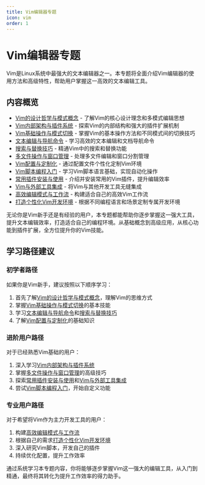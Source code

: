 ```yaml
---
title: Vim编辑器专题
icon: vim
order: 1
---
```


# Vim编辑器专题

Vim是Linux系统中最强大的文本编辑器之一。本专题将全面介绍Vim编辑器的使用方法和高级特性，帮助用户掌握这一高效的文本编辑工具。

## 内容概览

- [Vim的设计哲学与模式概念](./01-Vim的设计哲学与模式概念.md) - 了解Vim的核心设计理念和多模式编辑思想
- [Vim内部架构与插件系统](./02-Vim内部架构与插件系统.md) - 探索Vim的内部结构和强大的插件扩展机制
- [Vim基础操作与模式切换](./03-Vim基础操作与模式切换.md) - 掌握Vim的基本操作方法和不同模式间的切换技巧
- [文本编辑与导航命令](./04-文本编辑与导航命令.md) - 学习高效的文本编辑和文档导航命令
- [搜索与替换技巧](./05-搜索与替换技巧.md) - 精通Vim中的搜索和替换功能
- [多文件操作与窗口管理](./06-多文件操作与窗口管理.md) - 处理多文件编辑和窗口分割管理
- [Vim配置与定制化](./07-Vim配置与定制化.md) - 通过配置文件个性化定制Vim环境
- [Vim脚本编程入门](./08-Vim脚本编程入门.md) - 学习Vim脚本语言基础，实现自动化操作
- [常用插件安装与使用](./09-常用插件安装与使用.md) - 介绍并安装常用的Vim插件，提升编辑效率
- [Vim与外部工具集成](./10-Vim与外部工具集成.md) - 将Vim与其他开发工具无缝集成
- [高效编辑模式与工作流](./11-高效编辑模式与工作流.md) - 构建适合自己的高效Vim工作流
- [打造个性化Vim开发环境](./12-打造个性化Vim开发环境.md) - 根据不同编程语言和场景定制专属开发环境

无论你是Vim新手还是有经验的用户，本专题都能帮助你逐步掌握这一强大工具，提升文本编辑效率，打造适合自己的编程环境。从基础概念到高级应用，从核心功能到插件扩展，全方位提升你的Vim技能。

## 学习路径建议

### 初学者路径
如果你是Vim新手，建议按照以下顺序学习：
1. 首先了解[Vim的设计哲学与模式概念](./01-Vim的设计哲学与模式概念.md)，理解Vim的思维方式
2. 掌握[Vim基础操作与模式切换](./03-Vim基础操作与模式切换.md)的基本技能
3. 学习[文本编辑与导航命令](./04-文本编辑与导航命令.md)和[搜索与替换技巧](./05-搜索与替换技巧.md)
4. 了解[Vim配置与定制化](./07-Vim配置与定制化.md)的基础知识

### 进阶用户路径
对于已经熟悉Vim基础的用户：
1. 深入学习[Vim内部架构与插件系统](./02-Vim内部架构与插件系统.md)
2. 掌握[多文件操作与窗口管理](./06-多文件操作与窗口管理.md)的高级技巧
3. 探索[常用插件安装与使用](./09-常用插件安装与使用.md)和[Vim与外部工具集成](./10-Vim与外部工具集成.md)
4. 尝试[Vim脚本编程入门](./08-Vim脚本编程入门.md)，开始自定义功能

### 专业用户路径
对于希望将Vim作为主力开发工具的用户：
1. 构建[高效编辑模式与工作流](./11-高效编辑模式与工作流.md)
2. 根据自己的需求[打造个性化Vim开发环境](./12-打造个性化Vim开发环境.md)
3. 深入研究Vim脚本，开发自己的插件
4. 持续优化配置，提升工作效率

通过系统学习本专题内容，你将能够逐步掌握Vim这一强大的编辑工具，从入门到精通，最终将其转化为提升工作效率的得力助手。